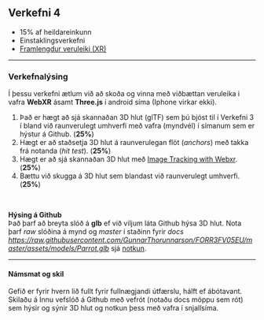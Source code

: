 ## Verkefni 4 
- 15% af heildareinkunn
- Einstaklingsverkefni 
- [Framlengdur veruleiki (XR)](https://github.com/GunnarThorunnarson/FORR3FV05EU/wiki/Framlengdur-veruleiki-(XR))

---

### Verkefnalýsing

Í þessu verkefni ætlum við að skoða og vinna með viðbættan veruleika i vafra **WebXR** ásamt **Three.js** í android síma (Iphone virkar ekki). 

1. Það er hægt að sjá skannaðan 3D hlut (glTF) sem þú bjóst til í Verkefni 3 í bland við raunverulegt umhverfi með vafra (myndvél) í símanum sem er hýstur á Github. (**25%**)
1. Hægt er að staðsetja 3D hlut á raunverulegan flöt (_anchors_) með takka frá notanda (_hit test_). (**25%**)
2. Hægt er að sjá skannaðan 3D hlut með [Image Tracking with Webxr](https://www.youtube.com/watch?v=9LwTDKWC9G0&t=77s). (**25%**)
1. Bættu við skugga á 3D hlut sem blandast við raunverulegt umhverfi. (**25%**)

<br>

**Hýsing á Github** <br>
Það þarf að breyta slóð á **glb** ef við viljum láta Github hýsa 3D hlut. Nota þarf _raw_ slóðina á mynd og _master_ í staðinn fyrir _docs_ _https://raw.githubusercontent.com/GunnarThorunnarson/FORR3FV05EU/master/assets/models/Parrot.glb_ sjá [notkun](https://github.com/GunnarThorunnarson/FORR3FV05EU/blob/master/docs/src/World/components/birds/birds.js).


---

#### Námsmat og skil
Gefið er fyrir hvern lið fullt fyrir fullnægjandi útfærslu, hálft ef ábótavant.<br>
Skilaðu á Innu vefslóð á Github með vefrót (notaðu docs möppu sem rót) sem hýsir og sýnir 3D hlut og notkun þess með vafra í snjallsíma.


